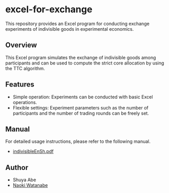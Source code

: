 # excel-for-exchange

This repository provides an Excel program for conducting exchange experiments of indivisible goods in experimental economics.

## Overview

This Excel program simulates the exchange of indivisible goods among participants and can be used to compute the strict core allocation by using the TTC algorithm.

## Features

* Simple operation: Experiments can be conducted with basic Excel operations.
* Flexible settings: Experiment parameters such as the number of participants and the number of trading rounds can be freely set.

## Manual

For detailed usage instructions, please refer to the following manual.

* [indivisibleEnSh.pdf](https://github.com/shuya-abe/excel-for-exchange/blob/main/indivisibleEnSh.pdf)

## Author

* Shuya Abe
* [Naoki Watanabe](https://naoki-watanabe50.github.io/index.html)